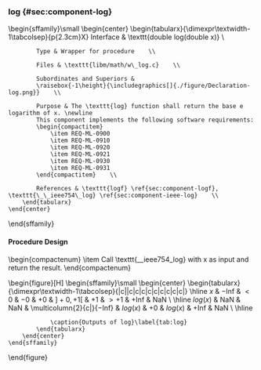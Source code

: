 ### log {#sec:component-log}

\begin{sffamily}\small
	\begin{center}
		\begin{tabularx}{\dimexpr\textwidth-1\tabcolsep}{p{2.3cm}X}
			Interface       & \texttt{double log(double x)} \\ 
			
			Type & Wrapper for procedure    \\ 
			
			Files & \texttt{libm/math/w\_log.c}    \\ 
			
			Subordinates and Superiors &
			\raisebox{-1\height}{\includegraphics[]{./figure/Declaration-log.png}}    \\ 
			
			Purpose & The \texttt{log} function shall return the base e logarithm of x. \newline
			This component implements the following software requirements:
			\begin{compactitem}
				\item REQ-ML-0900
				\item REQ-ML-0910
				\item REQ-ML-0920
				\item REQ-ML-0921
				\item REQ-ML-0930
				\item REQ-ML-0931
			\end{compactitem}    \\ 
			
			References & \texttt{logf} \ref{sec:component-logf}, \texttt{\_\_ieee754\_log} \ref{sec:component-ieee-log}    \\ 
		\end{tabularx}
	\end{center}
\end{sffamily}

#### Procedure Design

\begin{compactenum}
	\item Call \texttt{\_\_ieee754\_log} with x as input and return the result.
\end{compactenum}

\begin{figure}[H]
	\begin{sffamily}\small
		\begin{center}
			\begin{tabularx}{\dimexpr\textwidth-1\tabcolsep}{|c||c|c|c|c|c|c|c|c|c|}
				\hline
				$x$      & $-$Inf & $<0$ & $-0$ & $+0$                 & $]+0,+1[$ & $+1$ & $>+1$    & $+$Inf & NaN \\ \hline
				$log(x)$ & NaN    & NaN  & \multicolumn{2}{c|}{$-$Inf} & $log(x)$  & $+0$ & $log(x)$ & $+$Inf & NaN \\ \hline
				
				\caption{Outputs of log}\label{tab:log}
			\end{tabularx}
		\end{center}
	\end{sffamily}
\end{figure}
